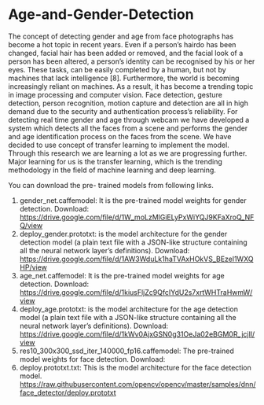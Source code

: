 # Age-and-Gender-Detection

The concept of detecting gender and age from
face photographs has become a hot topic in recent
years. Even if a person’s hairdo has been changed,
facial hair has been added or removed, and the facial
look of a person has been altered, a person’s identity
can be recognised by his or her eyes. These tasks,
can be easily completed by a human, but not by
machines that lack intelligence [8]. Furthermore, the
world is becoming increasingly reliant on machines.
As a result, it has become a trending topic in image
processing and computer vision. Face detection,
gesture detection, person recognition, motion capture
and detection are all in high demand due to the
security and authentication process’s reliability. For
detecting real time gender and age through webcam
we have developed a system which detects all the
faces from a scene and performs the gender and age
identification process on the faces from the scene.
We have decided to use concept of transfer learning
to implement the model. Through this research we
are learning a lot as we are progressing further.
Major learning for us is the transfer learning, which
is the trending methodology in the field of machine
learning and deep learning.

You can download the pre- trained models from following links.
1. gender_net.caffemodel: It is the pre-trained model weights for gender detection. Download: https://drive.google.com/file/d/1W_moLzMlGiELyPxWiYQJ9KFaXroQ_NFQ/view
2. deploy_gender.prototxt: is the model architecture for the gender detection model (a plain text file with a JSON-like structure containing all the neural network layer’s definitions). Download: https://drive.google.com/file/d/1AW3WduLk1haTVAxHOkVS_BEzel1WXQHP/view
3. age_net.caffemodel: It is the pre-trained model weights for age detection. Download: https://drive.google.com/file/d/1kiusFljZc9QfcIYdU2s7xrtWHTraHwmW/view
4. deploy_age.prototxt: is the model architecture for the age detection model (a plain text file with a JSON-like structure containing all the neural network layer’s definitions). Download: https://drive.google.com/file/d/1kWv0AjxGSN0g31OeJa02eBGM0R_jcjIl/view
5. res10_300x300_ssd_iter_140000_fp16.caffemodel: The pre-trained model weights for face detection. Download:  
6. deploy.prototxt.txt: This is the model architecture for the face detection model. https://raw.githubusercontent.com/opencv/opencv/master/samples/dnn/face_detector/deploy.prototxt
